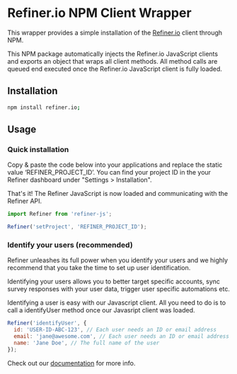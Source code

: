 # Refiner.io NPM Client Wrapper

This wrapper provides a simple installation of the [Refiner.io](https://refiner.io) client through NPM. 

This NPM package automatically injects the Refiner.io JavaScript clients and exports an object that wraps all client methods. All method calls are queued end executed once the Refiner.io JavaScript client is fully loaded.

## Installation

```sh
npm install refiner.io;
```

## Usage

### Quick installation 

Copy & paste the code below into your applications and replace the static value ‘REFINER_PROJECT_ID’. You can find your project ID in the your Refiner dashboard under "Settings > Installation".

That's it! The Refiner JavaScript is now loaded and communicating with the Refiner API.

```js
import Refiner from 'refiner-js';

Refiner('setProject', 'REFINER_PROJECT_ID');
```

### Identify your users (recommended)

Refiner unleashes its full power when you identify your users and we highly recommend that you take the time to set up user identification.

Identifying your users allows you to better target specific accounts, sync survey responses with your user data, trigger user specific automations etc.

Identifying a user is easy with our Javascript client. All you need to do is to call a identifyUser method once our Javasript client was loaded.

```js
Refiner('identifyUser', {
  id: 'USER-ID-ABC-123', // Each user needs an ID or email address
  email: 'jane@awesome.com', // Each user needs an ID or email address
  name: 'Jane Doe', // The full name of the user
});
```

Check out our [documentation](https://refiner.io/documentation/) for more info.
